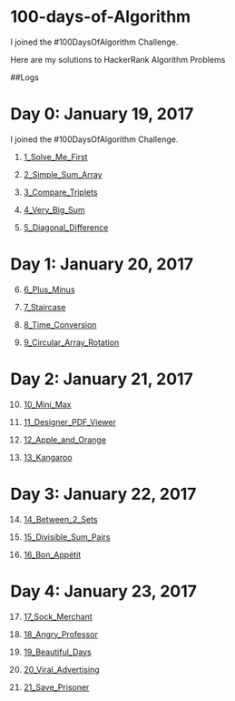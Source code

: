 # 100-days-of-Algorithm

I joined the #100DaysOfAlgorithm Challenge.

Here are my solutions to HackerRank Algorithm Problems

##Logs 

# Day 0: January 19, 2017 
I joined the #100DaysOfAlgorithm Challenge. 


1) [1_Solve_Me_First](Algorithms/1_solve-me-first.java)  

2) [2_Simple_Sum_Array](Algorithms/2_Simple_sum_array.java) 

3) [3_Compare_Triplets](Algorithms/3_compare_triplets.java) 

4) [4_Very_Big_Sum](Algorithms/4_Very_Big_Sum.java)

5) [5_Diagonal_Difference](Algorithms/5_diagonal_difference.java) 


# Day 1: January 20, 2017 

6) [6_Plus_Minus](Algorithms/6_Plus_minus.java) 

7) [7_Staircase](Algorithms/7_Staircase.java) 

8) [8_Time_Conversion](Algorithms/8_Time_Conversion.java) 

9) [9_Circular_Array_Rotation](Algorithms/9_Circular_Array_Rotation.java)

# Day 2: January 21, 2017

10) [10_Mini_Max](Algorithms/10_Mini_Max.java)

11) [11_Designer_PDF_Viewer](Algorithms/11_Designer_PDF_Viewer.java)

12) [12_Apple_and_Orange](Algorithms/12_Apple_and_Orange.java)

13) [13_Kangaroo](Algorithms/13_Kangaroo.java)

# Day 3: January 22, 2017

14) [14_Between_2_Sets](Algorithms/14_Between_2_Sets.java)

15) [15_Divisible_Sum_Pairs](Algorithms/15_Divisible_Sum_Pairs.java)

16) [16_Bon_Appétit](Algorithms/16_Bon_Appetit.java)

# Day 4: January 23, 2017

17) [17_Sock_Merchant](Algorithms/17_Sock_Merchant.java)

18) [18_Angry_Professor](Algorithms/18_Angry_Professor.java)

19) [19_Beautiful_Days](Algorithms/19_Beautiful_Days.java)

20) [20_Viral_Advertising](Algorithms/20_Viral_Advertising.java)

21) [21_Save_Prisoner](Algorithms/21_Save_Prisoner.java)

